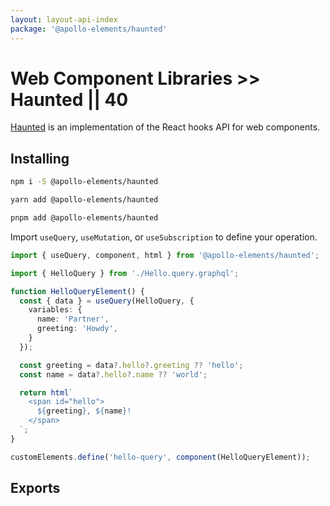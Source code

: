 ```yaml
---
layout: layout-api-index
package: '@apollo-elements/haunted'
---
```

# Web Component Libraries >> Haunted || 40

[Haunted](https://github.com/matthewp/haunted) is an implementation of the React hooks API for web components.

## Installing

<code-tabs collection="package-managers" default-tab="npm">

```bash tab npm
npm i -S @apollo-elements/haunted
```

```bash tab yarn
yarn add @apollo-elements/haunted
```

```bash tab pnpm
pnpm add @apollo-elements/haunted
```

</code-tabs>

Import `useQuery`, `useMutation`, or `useSubscription` to define your operation.

```ts wcd LO2h5x8jgucn83YKGNeB src/Hello.ts
import { useQuery, component, html } from '@apollo-elements/haunted';

import { HelloQuery } from './Hello.query.graphql';

function HelloQueryElement() {
  const { data } = useQuery(HelloQuery, {
    variables: {
      name: 'Partner',
      greeting: 'Howdy',
    }
  });

  const greeting = data?.hello?.greeting ?? 'hello';
  const name = data?.hello?.name ?? 'world';

  return html`
    <span id="hello">
      ${greeting}, ${name}!
    </span>
  `;
}

customElements.define('hello-query', component(HelloQueryElement));
```

## Exports
